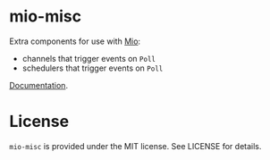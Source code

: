 # mio-misc

Extra components for use with [Mio](https://github.com/tokio-rs/mio):

- channels that trigger events on `Poll`
- schedulers that trigger events on `Poll`

[Documentation](https://docs.rs/mio-misc).

# License

`mio-misc` is provided under the MIT license. See LICENSE for details.